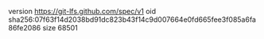 version https://git-lfs.github.com/spec/v1
oid sha256:07f63f14d2038bd91dc823b43f14c9d007664e0fd665fee3f085a6fa86fe2086
size 68501
